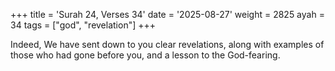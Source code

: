 +++
title = 'Surah 24, Verses 34'
date = '2025-08-27'
weight = 2825
ayah = 34
tags = ["god", "revelation"]
+++

Indeed, We have sent down to you clear revelations, along with examples of those who had gone before you, and a lesson to the God-fearing.